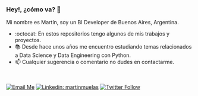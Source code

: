 ### Hey!, ¿cómo va? 👋
Mi nombre es Martín, soy un BI Developer de Buenos Aires, Argentina.

- :octocat: En estos repositorios tengo algunos de mis trabajos y proyectos. 
- :books: Desde hace unos años me encuentro estudiando temas relacionados a Data Science y Data Engineering con Python.
- :mailbox: Cualquier sugerencia o comentario no dudes en contactarme.

<br>

[![Email Me](https://img.shields.io/badge/-Contact_Me-d14836?style=flat-square&logo=Gmail&labelColor=eee)](mailto:martinmuelas@gmail.com)
[![Linkedin: martinmuelas](https://img.shields.io/badge/-Martin_Muelas-blue?style=flat-square&logo=Linkedin&logoColor=white&link=https://www.linkedin.com/in/martinmuelas/)](https://www.linkedin.com/in/martinmuelas/)
[![Twitter Follow](https://img.shields.io/badge/-Follow-1da1f2?style=flat-square&logo=Twitter&logoColor=eee)](https://www.twitter.com/martinmuelas/)



<!--
- 👯 I’m looking to collaborate on ...
- 🤔 I’m looking for help with ...
- 💬 Ask me about ...
- 😄 Pronouns: ...
- ⚡ Fun fact: ...
-->
